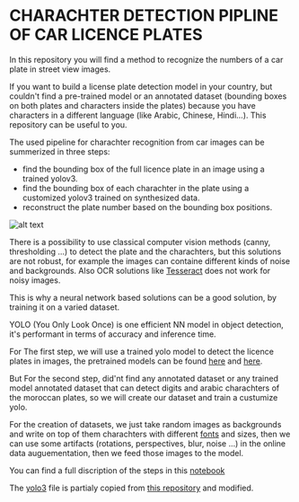 # CHARACHTER DETECTION PIPLINE OF CAR LICENCE PLATES

In this repository you will find a method to recognize the numbers of a car plate in street view images.

If you want to build a license plate detection model in your country, but couldn't find a pre-trained model or an annotated dataset (bounding boxes on both plates and characters inside the plates) because you have characters in a different language (like Arabic, Chinese, Hindi...). This repository can be useful to you.

The used pipeline for charachter recognition from car images can be summerized in three steps:
- find the bounding box of the full licence plate in an image using a trained yolov3.
- find the bounding box of each charachter in the plate using a customized yolov3 trained on synthesized data.
- reconstruct the plate number based on the bounding box positions.

![alt text](https://github.com/taoufik1el/plate_characters_detection/blob/main/images/car.jpg)


There is a possibility to use classical computer vision methods (canny, thresholding ...) to detect the plate and the charachters, but this solutions are not robust,
for example the images can containe different kinds of noise and backgrounds. Also OCR solutions like [Tesseract](https://github.com/tesseract-ocr/tesseract) does not work for noisy images.

This is why a neural network based solutions can be a good solution, by training it on a varied dataset.

YOLO (You Only Look Once) is one efficient NN model in object detection, it's performant in terms of accuracy and inference time.

For The first step, we will use a trained yolo model to detect the licence plates in images, the pretrained models can be found [here](https://github.com/ThorPham/License-plate-detection) and [here](https://github.com/oublalkhalid/MoroccoAI-Data-Challenge).

But For the second step, did'nt find any annotated dataset or any trained model annotated dataset that can detect digits and arabic charachters of the moroccan plates, so we will create our dataset and train a custumize yolo.

For the creation of datasets, we just take random images as backgrounds and write on top of them charachters with different [fonts](https://fonts.google.com/) and sizes, then we can use some artifacts (rotations, perspectives, blur, noise ...) in the online data auguementation, then we feed those images to the model.

You can find a full discription of the steps in this [notebook](https://github.com/taoufik1el/PLATE_CHARACHTER_DETECTION/blob/main/plate%20number%20recogition.ipynb)



The [yolo3](https://github.com/taoufik1el/PLATE_CHARACHTER_DETECTION/tree/main/yolo3) file is partialy copied from [this repository](https://github.com/qqwweee/keras-yolo3) and modified.
